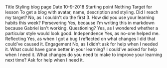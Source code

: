 <tr>
  <th> Title </th>
  <th> Styling blog page </th>
  <th> Date </th>
  <th> 10-9-2018 </th>
</tr>

<tr>
  <td>Starting point</td>
  <td> Nothing </td>
</tr>

<tr>
  <td>Target for lesson</td>
  <td>To get a blog with avatar, name, description and styling.</td>
</tr>

<tr>
  <td> Did I reach my target? </td>
  <td>No, as I couldn't do the first 3.</td>
</tr>

<tr>
<td>How did you use your learning habits this week?</td>
</tr>

<tr>
<td>Persevering</td>
<td> Yes, because I'm writing this in markdown because Gabriel isn't working.</td>
</tr>

<tr>
<td>Questioning?</td>
<td>Yes, as I wondered whether a particular style would look good.</td>
</tr>

<tr>
<td>Independence</td>
<td>Yes, as no-one helped me.</td>
</tr>

<tr>
<td>Reflecting</td>
<td>Yes, as when I got a bug I reflected on what changes I did that could’ve caused it.</td>
</tr>

<tr>
<td>Engagement</td>
<td>No, as I didn’t ask for help when I needed it. </td>
</tr>

<tr>
<td>What could have gone better in your learning?</td>
</tr>

<tr>
<td>I could’ve asked for help when I need it.</td>
</tr>

<tr>
<td>What changes do you need to make to improve your learning next time?</td>
</tr>

<tr>
<td>Ask for help when I need it.</td>
</tr>

